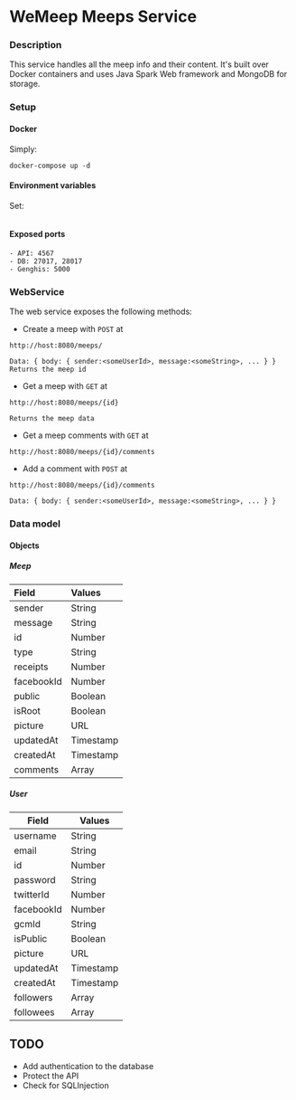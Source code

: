 # WeMeep Meeps Service
### Description
This service handles all the meep info and their content. It's built over Docker containers and uses Java Spark Web framework and MongoDB for storage.
### Setup
#### Docker
Simply:
```
docker-compose up -d
```
#### Environment variables
Set:
```
```

#### Exposed ports
```
- API: 4567
- DB: 27017, 28017
- Genghis: 5000
```

### WebService
The web service exposes the following methods:

- Create a meep with `POST` at

```
http://host:8080/meeps/

Data: { body: { sender:<someUserId>, message:<someString>, ... } }
Returns the meep id
```
- Get a meep with `GET` at

```
http://host:8080/meeps/{id}

Returns the meep data
```
- Get a meep comments with `GET` at

```
http://host:8080/meeps/{id}/comments
```

- Add a comment with `POST` at

```
http://host:8080/meeps/{id}/comments

Data: { body: { sender:<someUserId>, message:<someString>, ... } }
```
### Data model
#### Objects
##### Meep
|  Field      |  Values   |
| :---------- | :-------- |
| sender      | String    |
| message     | String    |
| id          | Number    |
| type        | String    |
| receipts    | Number    |
| facebookId  | Number    |
| public      | Boolean   |
| isRoot      | Boolean   |
| picture     | URL       |
| updatedAt   | Timestamp |
| createdAt   | Timestamp |
| comments    | Array<Meep> |

##### User
|Field   |Values   |
|---|---|
| username  | String  |
| email  | String  |
| id  | Number  |
| password | String |
| twitterId | Number|
| facebookId | Number |
| gcmId | String |
| isPublic | Boolean |
| picture | URL |
| updatedAt | Timestamp |
| createdAt | Timestamp |
| followers    | Array<User> |
| followees    | Array<User> |

## TODO
- Add authentication to the database
- Protect the API
- Check for SQLInjection
